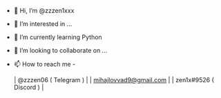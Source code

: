 - 👋 Hi, I’m @zzzen1xxx
- 👀 I’m interested in ...
- 🌱 I’m currently learning Python
- 💞️ I’m looking to collaborate on ...
- 📫 How to reach me - 

     | @zzzen06 ( Telegram )  |
     | mihajlovvad9@gmail.com |
     | zen1x#9526 ( Discord ) |
